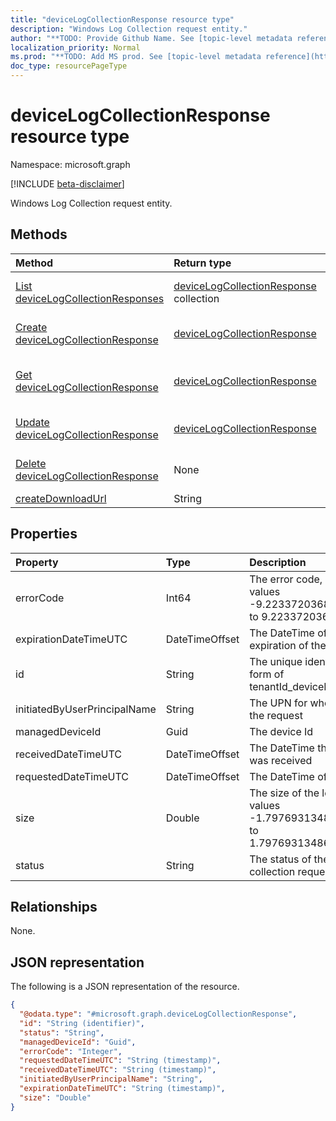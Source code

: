 ```yaml
---
title: "deviceLogCollectionResponse resource type"
description: "Windows Log Collection request entity."
author: "**TODO: Provide Github Name. See [topic-level metadata reference](https://msgo.azurewebsites.net/add/document/guidelines/metadata.html#topic-level-metadata)**"
localization_priority: Normal
ms.prod: "**TODO: Add MS prod. See [topic-level metadata reference](https://msgo.azurewebsites.net/add/document/guidelines/metadata.html#topic-level-metadata)**"
doc_type: resourcePageType
---
```


# deviceLogCollectionResponse resource type

Namespace: microsoft.graph

[!INCLUDE [beta-disclaimer](../../includes/beta-disclaimer.md)]

Windows Log Collection request entity.

## Methods
|Method|Return type|Description|
|:---|:---|:---|
|[List deviceLogCollectionResponses](../api/devicelogcollectionresponse-list.md)|[deviceLogCollectionResponse](../resources/devicelogcollectionresponse.md) collection|Get a list of the [deviceLogCollectionResponse](../resources/devicelogcollectionresponse.md) objects and their properties.|
|[Create deviceLogCollectionResponse](../api/devicelogcollectionresponse-create.md)|[deviceLogCollectionResponse](../resources/devicelogcollectionresponse.md)|Create a new [deviceLogCollectionResponse](../resources/devicelogcollectionresponse.md) object.|
|[Get deviceLogCollectionResponse](../api/devicelogcollectionresponse-get.md)|[deviceLogCollectionResponse](../resources/devicelogcollectionresponse.md)|Read the properties and relationships of a [deviceLogCollectionResponse](../resources/devicelogcollectionresponse.md) object.|
|[Update deviceLogCollectionResponse](../api/devicelogcollectionresponse-update.md)|[deviceLogCollectionResponse](../resources/devicelogcollectionresponse.md)|Update the properties of a [deviceLogCollectionResponse](../resources/devicelogcollectionresponse.md) object.|
|[Delete deviceLogCollectionResponse](../api/devicelogcollectionresponse-delete.md)|None|Deletes a [deviceLogCollectionResponse](../resources/devicelogcollectionresponse.md) object.|
|[createDownloadUrl](../api/devicelogcollectionresponse-createdownloadurl.md)|String|**TODO: Add Description**|

## Properties
|Property|Type|Description|
|:---|:---|:---|
|errorCode|Int64|The error code, if any. Valid values -9.22337203685478E+18 to 9.22337203685478E+18|
|expirationDateTimeUTC|DateTimeOffset|The DateTime of the expiration of the logs|
|id|String|The unique identifier in the form of tenantId_deviceId_requestId|
|initiatedByUserPrincipalName|String|The UPN for who initiated the request|
|managedDeviceId|Guid|The device Id|
|receivedDateTimeUTC|DateTimeOffset|The DateTime the request was received|
|requestedDateTimeUTC|DateTimeOffset|The DateTime of the request|
|size|Double|The size of the logs. Valid values -1.79769313486232E+308 to 1.79769313486232E+308|
|status|String|The status of the log collection request|

## Relationships
None.

## JSON representation
The following is a JSON representation of the resource.
<!-- {
  "blockType": "resource",
  "keyProperty": "id",
  "@odata.type": "microsoft.graph.deviceLogCollectionResponse",
  "openType": false
}
-->
``` json
{
  "@odata.type": "#microsoft.graph.deviceLogCollectionResponse",
  "id": "String (identifier)",
  "status": "String",
  "managedDeviceId": "Guid",
  "errorCode": "Integer",
  "requestedDateTimeUTC": "String (timestamp)",
  "receivedDateTimeUTC": "String (timestamp)",
  "initiatedByUserPrincipalName": "String",
  "expirationDateTimeUTC": "String (timestamp)",
  "size": "Double"
}
```

